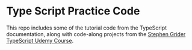 # Type Script Practice Code

This repo includes some of the tutorial code from the TypeScript documentation, along with code-along projects from the [Stephen Grider TypeScript Udemy Course](https://www.udemy.com/course/typescript-the-complete-developers-guide/).

